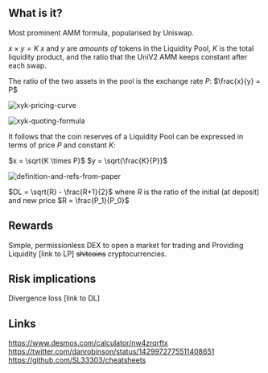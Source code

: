 ## What is it?

Most prominent AMM formula, popularised by Uniswap.

$x \times y = K$ $x$ and $y$ are *amounts of* tokens in the Liquidity Pool, $K$ is the total liquidity product, and the
ratio that the UniV2 AMM keeps constant after each swap.

The ratio of the two assets in the pool is the exchange rate $P$:
$\frac{x}{y} = P$

![xyk-pricing-curve](images/xyk-pricing-curve.png)

![xyk-quoting-formula](images/xyk-quoting-formula.png)

It follows that the coin reserves of a Liquidity Pool can be expressed in terms of price $P$ and constant $K$:

$x = \sqrt{K \times P}$ $y = \sqrt{\frac{K}{P}}$

![definition-and-refs-from-paper](images/definition-and-refs-from-paper.png)

$DL = \sqrt{R} - \frac{R+1}{2}$ where $R$ is the ratio of the initial (at deposit) and new price $R = \frac{P_1}{P_0}$

## Rewards

Simple, permissionless DEX to open a market for trading and Providing Liquidity [link to LP] ~~shitcoins~~ cryptocurrencies.

## Risk implications

Divergence loss [link to DL]


## Links

https://www.desmos.com/calculator/nw4zrqrftx
https://twitter.com/danrobinson/status/1429972775511408651
https://github.com/SL33303/cheatsheets
